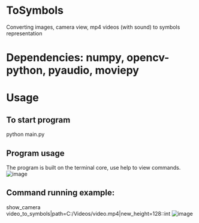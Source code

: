 # ToSymbols
Converting images, camera view, mp4 videos (with sound) to symbols representation
# Dependencies: numpy, opencv-python, pyaudio, moviepy
# Usage 
## To start program
python main.py
## Program usage
The program is built on the terminal core, use help to view commands.
![image](https://github.com/user-attachments/assets/b41c5173-6119-40e8-9ff5-2ed4fda1950e)
## Command running example:
show_camera
video_to_symbols|path=C:/Videos/video.mp4|new_height=128::int
![image](https://github.com/user-attachments/assets/cc2079a6-2d5c-4285-96cf-6044f0a18e24)


